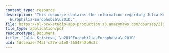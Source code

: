 ```yaml
---
content_type: resource
description: "This resource contains the information regarding Julia Kristeva, \u201C\
  Europhilia-Europhobia\u201D."
file: https://ol-ocw-studio-app-production.s3.amazonaws.com/courses/21g-017-germany-and-its-european-context-fall-2002/fdcceaae74afc27ea1e8f654747b9c23_MIT21G_017F02_lec_13.pdf
file_type: application/pdf
resourcetype: Document
title: "Julia Kristeva, \u201CEurophilia-Europhobia\u201D"
uid: fdcceaae-74af-c27e-a1e8-f654747b9c23
---
```

